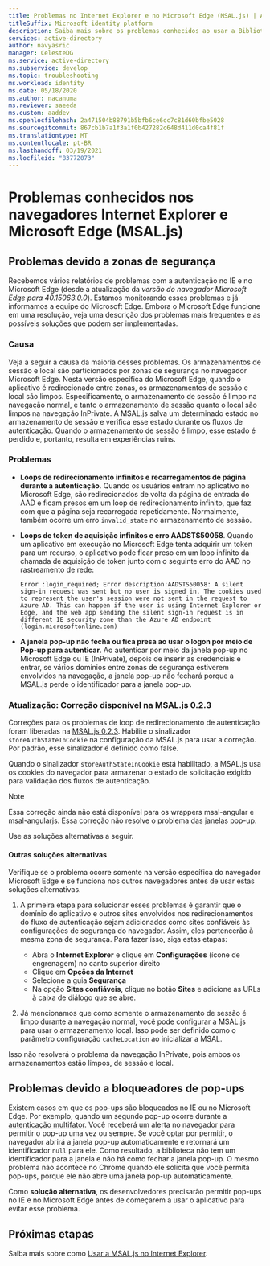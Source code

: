 ```yaml
---
title: Problemas no Internet Explorer e no Microsoft Edge (MSAL.js) | Azure
titleSuffix: Microsoft identity platform
description: Saiba mais sobre os problemas conhecidos ao usar a Biblioteca de Autenticação da Microsoft para JavaScript (MSAL.js) com os navegadores Internet Explorer e Microsoft Edge.
services: active-directory
author: navyasric
manager: CelesteDG
ms.service: active-directory
ms.subservice: develop
ms.topic: troubleshooting
ms.workload: identity
ms.date: 05/18/2020
ms.author: nacanuma
ms.reviewer: saeeda
ms.custom: aaddev
ms.openlocfilehash: 2a471504b88791b5bfb6ce6cc7c81d60bfbe5028
ms.sourcegitcommit: 867cb1b7a1f3a1f0b427282c648d411d0ca4f81f
ms.translationtype: MT
ms.contentlocale: pt-BR
ms.lasthandoff: 03/19/2021
ms.locfileid: "83772073"
---
```

# <a name="known-issues-on-internet-explorer-and-microsoft-edge-browsers-msaljs"></a>Problemas conhecidos nos navegadores Internet Explorer e Microsoft Edge (MSAL.js)

## <a name="issues-due-to-security-zones"></a>Problemas devido a zonas de segurança
Recebemos vários relatórios de problemas com a autenticação no IE e no Microsoft Edge (desde a atualização da *versão do navegador Microsoft Edge para 40.15063.0.0*). Estamos monitorando esses problemas e já informamos a equipe do Microsoft Edge. Embora o Microsoft Edge funcione em uma resolução, veja uma descrição dos problemas mais frequentes e as possíveis soluções que podem ser implementadas.

### <a name="cause"></a>Causa
Veja a seguir a causa da maioria desses problemas. Os armazenamentos de sessão e local são particionados por zonas de segurança no navegador Microsoft Edge. Nesta versão específica do Microsoft Edge, quando o aplicativo é redirecionado entre zonas, os armazenamentos de sessão e local são limpos. Especificamente, o armazenamento de sessão é limpo na navegação normal, e tanto o armazenamento de sessão quanto o local são limpos na navegação InPrivate. A MSAL.js salva um determinado estado no armazenamento de sessão e verifica esse estado durante os fluxos de autenticação. Quando o armazenamento de sessão é limpo, esse estado é perdido e, portanto, resulta em experiências ruins.

### <a name="issues"></a>Problemas

- **Loops de redirecionamento infinitos e recarregamentos de página durante a autenticação**. Quando os usuários entram no aplicativo no Microsoft Edge, são redirecionados de volta da página de entrada do AAD e ficam presos em um loop de redirecionamento infinito, que faz com que a página seja recarregada repetidamente. Normalmente, também ocorre um erro `invalid_state` no armazenamento de sessão.

- **Loops de token de aquisição infinitos e erro AADSTS50058**. Quando um aplicativo em execução no Microsoft Edge tenta adquirir um token para um recurso, o aplicativo pode ficar preso em um loop infinito da chamada de aquisição de token junto com o seguinte erro do AAD no rastreamento de rede:

    `Error :login_required; Error description:AADSTS50058: A silent sign-in request was sent but no user is signed in. The cookies used to represent the user's session were not sent in the request to Azure AD. This can happen if the user is using Internet Explorer or Edge, and the web app sending the silent sign-in request is in different IE security zone than the Azure AD endpoint (login.microsoftonline.com)`

- **A janela pop-up não fecha ou fica presa ao usar o logon por meio de Pop-up para autenticar**. Ao autenticar por meio da janela pop-up no Microsoft Edge ou IE (InPrivate), depois de inserir as credenciais e entrar, se vários domínios entre zonas de segurança estiverem envolvidos na navegação, a janela pop-up não fechará porque a MSAL.js perde o identificador para a janela pop-up.  

### <a name="update-fix-available-in-msaljs-023"></a>Atualização: Correção disponível na MSAL.js 0.2.3
Correções para os problemas de loop de redirecionamento de autenticação foram liberadas na [MSAL.js 0.2.3](https://github.com/AzureAD/microsoft-authentication-library-for-js/releases). Habilite o sinalizador `storeAuthStateInCookie` na configuração da MSAL.js para usar a correção. Por padrão, esse sinalizador é definido como false.

Quando o sinalizador `storeAuthStateInCookie` está habilitado, a MSAL.js usa os cookies do navegador para armazenar o estado de solicitação exigido para validação dos fluxos de autenticação.

> [!NOTE]
> Essa correção ainda não está disponível para os wrappers msal-angular e msal-angularjs. Essa correção não resolve o problema das janelas pop-up.

Use as soluções alternativas a seguir.

#### <a name="other-workarounds"></a>Outras soluções alternativas
Verifique se o problema ocorre somente na versão específica do navegador Microsoft Edge e se funciona nos outros navegadores antes de usar estas soluções alternativas.  
1. A primeira etapa para solucionar esses problemas é garantir que o domínio do aplicativo e outros sites envolvidos nos redirecionamentos do fluxo de autenticação sejam adicionados como sites confiáveis às configurações de segurança do navegador. Assim, eles pertencerão à mesma zona de segurança.
Para fazer isso, siga estas etapas:
    - Abra o **Internet Explorer** e clique em **Configurações** (ícone de engrenagem) no canto superior direito
    - Clique em **Opções da Internet**
    - Selecione a guia **Segurança**
    - Na opção **Sites confiáveis**, clique no botão **Sites** e adicione as URLs à caixa de diálogo que se abre.

2. Já mencionamos que como somente o armazenamento de sessão é limpo durante a navegação normal, você pode configurar a MSAL.js para usar o armazenamento local. Isso pode ser definido como o parâmetro configuração `cacheLocation` ao inicializar a MSAL.

Isso não resolverá o problema da navegação InPrivate, pois ambos os armazenamentos estão limpos, de sessão e local.

## <a name="issues-due-to-popup-blockers"></a>Problemas devido a bloqueadores de pop-ups

Existem casos em que os pop-ups são bloqueados no IE ou no Microsoft Edge. Por exemplo, quando um segundo pop-up ocorre durante a [autenticação multifator](../authentication/concept-mfa-howitworks.md). Você receberá um alerta no navegador para permitir o pop-up uma vez ou sempre. Se você optar por permitir, o navegador abrirá a janela pop-up automaticamente e retornará um identificador `null` para ele. Como resultado, a biblioteca não tem um identificador para a janela e não há como fechar a janela pop-up. O mesmo problema não acontece no Chrome quando ele solicita que você permita pop-ups, porque ele não abre uma janela pop-up automaticamente.

Como **solução alternativa**, os desenvolvedores precisarão permitir pop-ups no IE e no Microsoft Edge antes de começarem a usar o aplicativo para evitar esse problema.

## <a name="next-steps"></a>Próximas etapas
Saiba mais sobre como [Usar a MSAL.js no Internet Explorer](msal-js-use-ie-browser.md).
